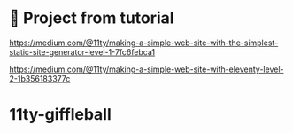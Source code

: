 # 📒 Project from tutorial 

https://medium.com/@11ty/making-a-simple-web-site-with-the-simplest-static-site-generator-level-1-7fc6febca1

https://medium.com/@11ty/making-a-simple-web-site-with-eleventy-level-2-1b356183377c

# 11ty-giffleball
